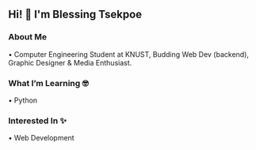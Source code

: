 ## Hi! 👋 I'm **Blessing Tsekpoe**  


### About Me 
• Computer Engineering Student at KNUST, Budding Web Dev (backend), Graphic Designer & Media Enthusiast.  

### What I’m Learning 🤓
• Python

### Interested In ✨
• Web Development
